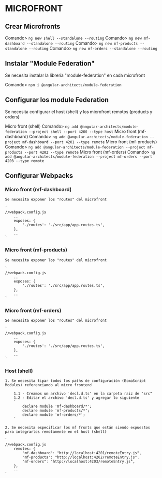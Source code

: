 # MICROFRONT

## Crear Microfronts

Comando> `ng new shell --standalone --routing`
Comando> `ng new mf-dashboard --standalone --routing`
Comando> `ng new mf-products --standalone --routing`
Comando> `ng new mf-orders --standalone --routing`

## Instalar "Module Federation"

Se necesita instalar la librería "module-federation" en cada microfront

Comando> `npm i @angular-architects/module-federation`

## Configurar los module Federation

Se necesita configurar el host (shell) y los microfront remotos (products y orders)

Micro front (shell)          Comando> `ng add @angular-architects/module-federation --project shell --port 4200 --type host`
Micro front (mf-dashboard)   Comando> `ng add @angular-architects/module-federation --project mf-dashboard --port 4201 --type remote`
Micro front (mf-products)    Comando> `ng add @angular-architects/module-federation --project mf-products --port 4202 --type remote`
Micro front (mf-orders)      Comando> `ng add @angular-architects/module-federation --project mf-orders --port 4203 --type remote`

## Configurar Webpacks

### Micro front (mf-dashboard)

    Se necesita exponer los "routes" del microfront

    `
    //webpack.config.js
        ..
        exposes: {
            './routes': './src/app/app.routes.ts',
        },
        ..
    `

### Micro front (mf-products)

    Se necesita exponer los "routes" del microfront

    `
    //webpack.config.js
        ..
        exposes: {
            './routes': './src/app/app.routes.ts',
        },
        ..
    `

### Micro front (mf-orders)

    Se necesita exponer los "routes" del microfront

    `
    //webpack.config.js
        ..
        exposes: {
            './routes': './src/app/app.routes.ts',
        },
        ..
    `

### Host (shell)

    1. Se necesita tipar todos los paths de configuración (EcmaScript Modules) referenciando al micro frontend

        1.1 - Creamos un archivo 'decl.d.ts' en la carpeta raiz de "src"
        1.2 - Editar el archivo 'decl.d.ts' y agregar lo siguiente
        `
            declare module 'mf-dashboard/*';
            declare module 'mf-products/*';
            declare module 'mf-orders/*';
        `
    
    2. Se necesita especificar los mf fronts que están siendo expuestos para integrarlos remotamente en el host (shell)

    `
    //webpack.config.js
        remotes: {
            "mf-dashboard": "http://localhost:4201/remoteEntry.js",
            "mf-products": "http://localhost:4202/remoteEntry.js",
            "mf-orders": "http://localhost:4203/remoteEntry.js",
        },
        ..
    `
